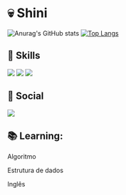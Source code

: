 # 💀 Shini
![Anurag's GitHub stats](https://github-readme-stats.vercel.app/api?username=0-Shini&show_icons=true&theme=radical)
[![Top Langs](https://github-readme-stats.vercel.app/api/top-langs/?username=0-Shini&layout=compact)](https://github.com/0-Shini/github-readme-stats)

## 🚀 Skills 
<div>
  <img src="https://img.shields.io/badge/Elixir-4B275F?style=for-the-badge&logo=elixir&logoColor=white">
  <img src="https://img.shields.io/badge/PHP-777BB4?style=for-the-badge&logo=php&logoColor=white">
  <img src="https://img.shields.io/badge/JavaScript-F7DF1E?style=for-the-badge&logo=javascript&logoColor=black">
</div>

## 📱 Social 
<div>
   	<a href="https://www.instagram.com/wes_costa333/">
      <img src="https://img.shields.io/badge/Instagram-E4405F?style=for-the-badge&logo=instagram&logoColor=white">
    </a>
</div>

## 📚 Learning:
<div>
  <p> Algoritmo </p>
  <p> Estrutura de dados </p>
  <p> Inglês </p>
<div>
